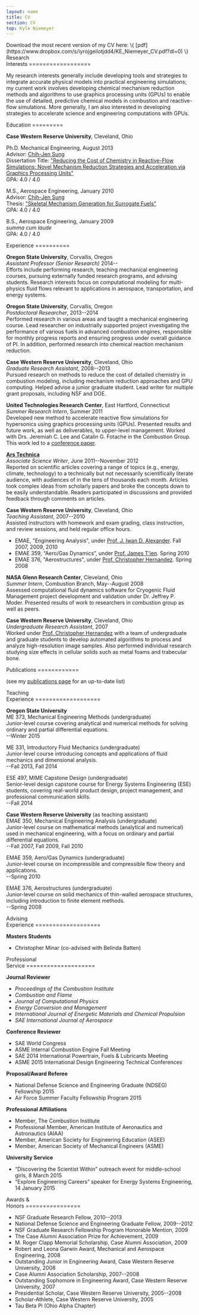 ```yaml
---
layout: name
title: CV
section: CV
top: Kyle Niemeyer
---
```


<div class="section">
Download the most recent version of my CV here: \{ [pdf](https://www.dropbox.com/s/iyrojgeilotjdd4/KE_Niemeyer_CV.pdf?dl=0) \}
</div>

<div class="section">
Research <br/> Interests
==================

My research interests generally include developing tools and strategies to integrate accurate physical models into practical engineering simulations; my current work involves developing chemical mechanism reduction methods and algorithms to use graphics processing units (GPUs) to enable the use of detailed, predictive chemical models in combustion and reactive-flow simulations. More generally, I am also interested in developing strategies to accelerate science and engineering computations with GPUs.
</div>

<div class="section">
Education
=========

**Case Western Reserve University**, Cleveland, Ohio

Ph.D. Mechanical Engineering, August 2013  
Advisor: [Chih-Jen Sung](http://www.engr.uconn.edu/me/cms/people/87-chihsung)  
Dissertation Title: ["Reducing the Cost of Chemistry in Reactive-Flow Simulations: Novel Mechanism Reduction Strategies and Acceleration via Graphics Processing Units"](/files/pubs/KE-Niemeyer-dissertation.pdf)  
GPA: 4.0 / 4.0

M.S., Aerospace Engineering, January 2010  
Advisor: [Chih-Jen Sung](http://www.engr.uconn.edu/me/cms/people/87-chihsung)  
Thesis: ["Skeletal Mechanism Generation for Surrogate Fuels"](/files/pubs/Niemeyer_thesis.pdf)  
GPA: 4.0 / 4.0

B.S., Aerospace Engineering, January 2009  
*summa cum laude*  
GPA: 4.0 / 4.0

</div>

<div class="section">
Experience
==========

**Oregon State University**, Corvallis, Oregon  
*Assistant Professor (Senior Research)* 2014--  
Efforts include performing research, teaching mechanical engineering courses, pursuing externally funded research programs, and advising students. Research interests focus on computational modeling for multi-physics fluid flows relevant to applications in aerospace, transportation, and energy systems.

**Oregon State University**, Corvallis, Oregon  
*Postdoctoral Researcher*, 2013--2014  
Performed research in various areas and taught a mechanical engineering course. Lead researcher on industrially supported project investigating the performance of various fuels in advanced combustion engines, responsible for monthly progress reports and ensuring progress under overall guidance of PI. In addition, performed research into chemical reaction mechanism reduction.

**Case Western Reserve University**, Cleveland, Ohio  
*Graduate Research Assistant*, 2008--2013  
Pursued research on methods to reduce the cost of detailed chemistry in 
combustion modeling, including mechanism reduction approaches and GPU computing.  Helped advise a junior graduate student. Lead writer for multiple grant proposals, including NSF and DOE.

**United Technologies Research Center**, East Hartford, Connecticut  
*Summer Research Intern*, Summer 2011  
Developed new method to accelerate reactive flow simulations for hypersonics
using graphics processing units (GPUs). Presented results and future work, 
as well as deliverables, to upper-level management. Worked with Drs. Jeremiah 
C. Lee and Catalin G. Fotache in the Combustion Group. This work led to a [conference paper](/files/pubs/niemeyer_etal_essci2011.pdf).

**[Ars Technica](http://arstechnica.com/)**  
*Associate Science Writer*, June 2011--November 2012  
Reported on scientific articles covering a range of topics (e.g., energy, 
climate, technology) to a technically but not necessarily scientifically 
literate audience, with audiences of in the tens of thousands each month. 
Articles took complex ideas from scholarly papers and broke the concepts 
down to be easily understandable. Readers participated in discussions and 
provided feedback through comments on articles.

**Case Western Reserve University**, Cleveland, Ohio  
*Teaching Assistant*, 2007--2010  
Assisted instructors with homework and exam grading, class instruction, 
and review sessions, and held regular office hours.

- EMAE, "Engineering Analysis", under [Prof. J. Iwan D. Alexander](http://engineering.case.edu/emae/faculty/Iwan_Alexander). Fall 2007, 2009, 2010
- EMAE 359, “Aero/Gas Dynamics”, under [Prof. James T’ien](http://engineering.case.edu/emae/Faculty/James_T'ien). Spring 2010
- EMAE 376, "Aerostructures", under [Prof. Christopher Hernandez](http://www.mae.cornell.edu/people/profile.cfm?netid=cjh275). Spring 2008

**NASA Glenn Research Center**, Cleveland, Ohio  
*Summer Intern*, Combustion Branch, May--August 2008  
Assessed computational fluid dynamics software for Cryogenic Fluid 
Management project development and validation under Dr. Jeffrey P. Moder. 
Presented results of work to researchers in combustion group as well as
peers.

**Case Western Reserve University**, Cleveland, Ohio  
*Undergraduate Research Assistant*, 2007  
Worked under [Prof. Christopher Hernandez](http://www.mae.cornell.edu/people/profile.cfm?netid=cjh275) 
with a team of undergraduate and graduate students to develop automated 
algorithms to process and analyze high-resolution image samples. Also 
performed individual research studying size effects in cellular solids 
such as metal foams and trabecular bone.

</div>

<div class="section">
Publications
============

(see my [publications page](/research/pubs/) for an up-to-date list)

</div>

<div class="section">
Teaching <br/> Experience
===================

**Oregon State University**  
ME 373, Mechanical Engineering Methods (undergraduate)  
Junior-level course covering analytical and numerical methods for solving ordinary and partial differential equations.  
--Winter 2015  

ME 331, Introductory Fluid Mechanics (undergraduate)  
Junior-level course introducing concepts and applications of fluid mechanics and dimensional analysis.  
--Fall 2013, Fall 2014  

ESE 497, MIME Capstone Design (undergraduate)  
Senior-level design capstone course for Energy Systems Engineering (ESE) students, covering real-world product design, project management, and professional communication skills.  
--Fall 2014  

**Case Western Reserve University** (as teaching assistant)  
EMAE 350, Mechanical Engineering Analysis (undergraduate)  
Junior-level course on mathematical methods (analytical and numerical) used in mechanical engineering, with a focus on ordinary and partial differential equations.  
--Fall 2007, Fall 2009, Fall 2010  

EMAE 359, Aero/Gas Dynamics (undergraduate)  
Junior-level course on incompressible and compressible flow theory and applications.  
--Spring 2010  

EMAE 376, Aerostructures (undergraduate)  
Junior-level course on solid mechanics of thin-walled aerospace structures, including introduction to finite element methods.  
--Spring 2008  

</div>

<div class="section">
Advising <br/> Experience
===================

**Masters Students**

 * Christopher Minar (co-advised with Belinda Batten)  

</div>

<div class="section">
Professional <br/> Service
====================

**Journal Reviewer**

 * *Proceedings of the Combustion Institute*
 * *Combustion and Flame*
 * *Journal of Computational Physics*
 * *Energy Conversion and Management*
 * *International Journal of Energetic Materials and Chemical Propulsion*
 * *SAE International Journal of Aerospace*
 
**Conference Reviewer**

 * SAE World Congress
 * ASME Internal Combustion Engine Fall Meeting
 * SAE 2014 International Powertrain, Fuels & Lubricants Meeting
 * ASME 2015 International Design Engineering Technical Conferences
 
**Proposal/Award Referee**

 * National Defense Science and Engineering Graduate (NDSEG) Fellowship 2015
 * Air Force Summer Faculty Fellowship Program 2015

**Professional Affiliations**

 * Member, The Combustion Institute
 * Professional Member, American Institute of Aeronautics and Astronautics (AIAA)
 * Member, American Society for Engineering Education (ASEE)
 * Member, American Society of Mechanical Engineers (ASME)

**University Service**

 * “Discovering the Scientist Within” outreach event for middle-school girls, 8 March 2015
 * “Explore Engineering Careers” speaker for Energy Systems Engineering, 14 January 2015

</div>

<div class="section">
Awards & <br/> Honors
================

- NSF Graduate Research Fellow, 2010--2013
- National Defense Science and Engineering Graduate Fellow, 2009--2012
- NSF Graduate Research Fellowship Program Honorable Mention, 2009
- The Case Alumni Association Prize for Achievement, 2009
- M. Roger Clapp Memorial Scholarship, Case Alumni Association, 2009
- Robert and Leona Garwin Award, Mechanical and Aerospace Engineering, 2008
- Outstanding Junior in Engineering Award, Case Western Reserve University, 2008
- Case Alumni Association Scholarship, 2007--2008
- Outstanding Sophomore in Engineering Award, Case Western Reserve University, 2007
- Presidential Scholar, Case Western Reserve University, 2005--2008
- Scholar-Athlete, Case Western Reserve University, 2005
- Tau Beta Pi (Ohio Alpha Chapter)

</div>

